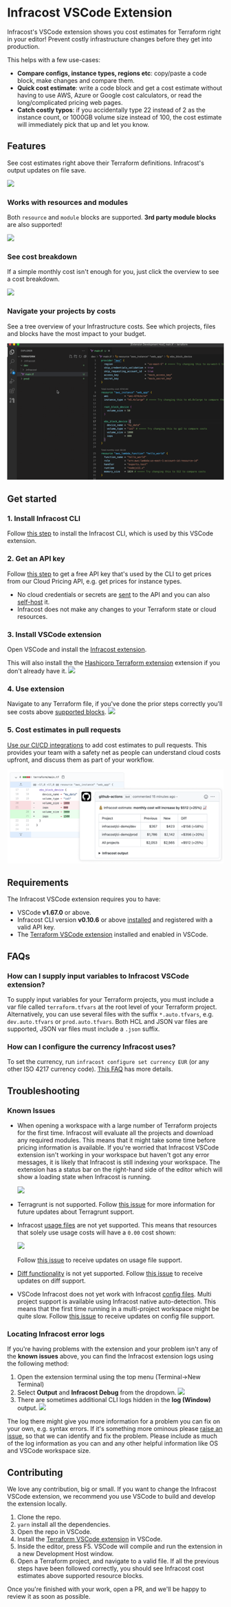 # Infracost VSCode Extension

Infracost's VSCode extension shows you cost estimates for Terraform right in your editor! Prevent costly infrastructure changes before they get into production.

This helps with a few use-cases:
- **Compare configs, instance types, regions etc**: copy/paste a code block, make changes and compare them.
- **Quick cost estimate**: write a code block and get a cost estimate without having to use AWS, Azure or Google cost calculators, or read the long/complicated pricing web pages.
- **Catch costly typos**: if you accidentally type 22 instead of 2 as the instance count, or 1000GB volume size instead of 100, the cost estimate will immediately pick that up and let you know.

## Features

See cost estimates right above their Terraform definitions. Infracost's output updates on file save.

![](https://github.com/infracost/vscode-infracost/blob/master/.github/assets/resources.gif?raw=true)

### Works with resources and modules

Both `resource` and `module` blocks are supported. **3rd party module blocks** are also supported!

![](https://github.com/infracost/vscode-infracost/blob/master/.github/assets/modules.gif?raw=true)

### See cost breakdown

If a simple monthly cost isn't enough for you, just click the overview to see a cost breakdown.

![](https://github.com/infracost/vscode-infracost/blob/master/.github/assets/webview.gif?raw=true)

### Navigate your projects by costs

See a tree overview of your Infrastructure costs. See which projects, files and blocks have the most impact to your budget.

![](https://github.com/infracost/vscode-infracost/blob/master/.github/assets/tree-view.gif?raw=true)

## Get started

### 1. Install Infracost CLI

Follow [this step](https://www.infracost.io/docs/#1-install-infracost) to install the Infracost CLI, which is used by this VSCode extension.

### 2. Get an API key

Follow [this step](https://www.infracost.io/docs/#2-get-api-key) to get a free API key that's used by the CLI to get prices from our Cloud Pricing API, e.g. get prices for instance types.

- No cloud credentials or secrets are [sent](https://www.infracost.io/docs/faq/#what-data-is-sent-to-the-cloud-pricing-api) to the API and you can also [self-host](https://www.infracost.io/docs/cloud_pricing_api/self_hosted/) it.
- Infracost does not make any changes to your Terraform state or cloud resources.

### 3. Install VSCode extension

Open VSCode and install the [Infracost extension](https://marketplace.visualstudio.com/items?itemName=Infracost.infracost).

This will also install the the [Hashicorp Terraform extension](https://marketplace.visualstudio.com/items?itemName=HashiCorp.terraform) extension if you don't already have it.
   ![](https://github.com/infracost/vscode-infracost/blob/master/.github/assets/infracost-install.png?raw=true)

### 4. Use extension

Navigate to any Terraform file, if you've done the prior steps correctly you'll see costs above [supported blocks](https://www.infracost.io/docs/supported_resources/overview/).
   ![](https://github.com/infracost/vscode-infracost/blob/master/.github/assets/maintf.png?raw=true)

### 5. Cost estimates in pull requests

[Use our CI/CD integrations](https://www.infracost.io/docs/integrations/cicd/) to add cost estimates to pull requests. This provides your team with a safety net as people can understand cloud costs upfront, and discuss them as part of your workflow.

![](https://github.com/infracost/vscode-infracost/blob/master/.github/assets/cicd-integration.png?raw=true)

## Requirements

The Infracost VSCode extension requires you to have:

* VSCode **v1.67.0** or above.
* Infracost CLI version **v0.10.6** or above [installed](https://www.infracost.io/docs) and registered with a valid API key.
* The [Terraform VSCode extension](https://marketplace.visualstudio.com/items?itemName=HashiCorp.terraform) installed and enabled in VSCode.

## FAQs

### How can I supply input variables to Infracost VSCode extension?

To supply input variables for your Terraform projects, you must include a var file called `terraform.tfvars` at the root level of your Terraform project.
Alternatively, you can use several files with the suffix `*.auto.tfvars`, e.g. `dev.auto.tfvars` or `prod.auto.tfvars`. Both HCL and JSON var files are supported, JSON var files must include a `.json` suffix. 

### How can I configure the currency Infracost uses?

To set the currency, run `infracost configure set currency EUR` (or any other ISO 4217 currency code). [This FAQ](https://www.infracost.io/docs/faq/#can-i-show-costs-in-a-different-currency) has more details.

## Troubleshooting

### Known Issues

* When opening a workspace with a large number of Terraform projects for the first time. Infracost will evaluate all the projects and download any required modules. This means
  that it might take some time before pricing information is available. If you're worried that Infracost VSCode extension isn't working in your workspace but haven't got
  any error messages, it is likely that Infracost is still indexing your workspace. The extension has a status bar on the right-hand side of the editor which will show a loading state
  when Infracost is running.

  ![](https://github.com/infracost/vscode-infracost/blob/master/.github/assets/loading.png?raw=true)  
* Terragrunt is not supported. Follow [this issue](https://github.com/infracost/vscode-infracost/issues/4) for more information for future updates about Terragrunt support.
* Infracost [usage files](https://www.infracost.io/docs/features/usage_based_resources/) are not yet supported. This means that resources that solely use usage costs will have a `0.00` cost shown:
 
  ![](https://github.com/infracost/vscode-infracost/blob/master/.github/assets/zero-cost.png?raw=true)

  Follow [this issue](https://github.com/infracost/vscode-infracost/issues/6) to receive updates on usage file support.
* [Diff functionality](https://www.infracost.io/docs/features/cli_commands/#diff) is not yet supported. Follow [this issue](https://github.com/infracost/vscode-infracost/issues/8) to receive updates on diff support.
* VSCode Infracost does not yet work with Infracost [config files](https://www.infracost.io/docs/features/config_file/). Multi project support is available using Infracost native auto-detection.
  This means that the first time running in a multi-project workspace might be quite slow. Follow [this issue](https://github.com/infracost/vscode-infracost/issues/7) to receive updates on config file support.

### Locating Infracost error logs

If you're having problems with the extension and your problem isn't any of the **known issues** above, you can find the Infracost extension logs using the following method:

1. Open the extension terminal using the top menu (Terminal->New Terminal)
2. Select **Output** and **Infracost Debug** from the dropdown.
   ![](https://github.com/infracost/vscode-infracost/blob/master/.github/assets/infracost-debug-log.png?raw=true)
3. There are sometimes additional CLI logs hidden in the **log (Window)** output.
   ![](https://github.com/infracost/vscode-infracost/blob/master/.github/assets/error-logs.png?raw=true)

The log there might give you more information for a problem you can fix on your own, e.g. syntax errors. If it's something more ominous please [raise an issue](https://github.com/infracost/vscode-infracost/issues), so that we can identify and fix the problem. Please include as much of the log information as you can and any other helpful information like OS and VSCode workspace size.

## Contributing

We love any contribution, big or small. If you want to change the Infracost VSCode extension, we recommend you use VSCode to build and develop the extension locally.

1. Clone the repo.
2. `yarn` install all the dependencies.
3. Open the repo in VSCode.
4. Install the [Terraform VSCode extension](https://marketplace.visualstudio.com/items?itemName=HashiCorp.terraform) in VSCode.
5. Inside the editor, press F5. VSCode will compile and run the extension in a new Development Host window.
6. Open a Terraform project, and navigate to a valid file. If all the previous steps have been followed correctly, you should see Infracost cost estimates above supported resource blocks.

Once you're finished with your work, open a PR, and we'll be happy to review it as soon as possible. 

